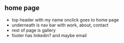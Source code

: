 ## home page


- top header with my name onclick goes to home page
- underneath is nav bar with work, about, contact
- rest of page is gallery 
- footer has linkedin? and maybe email
